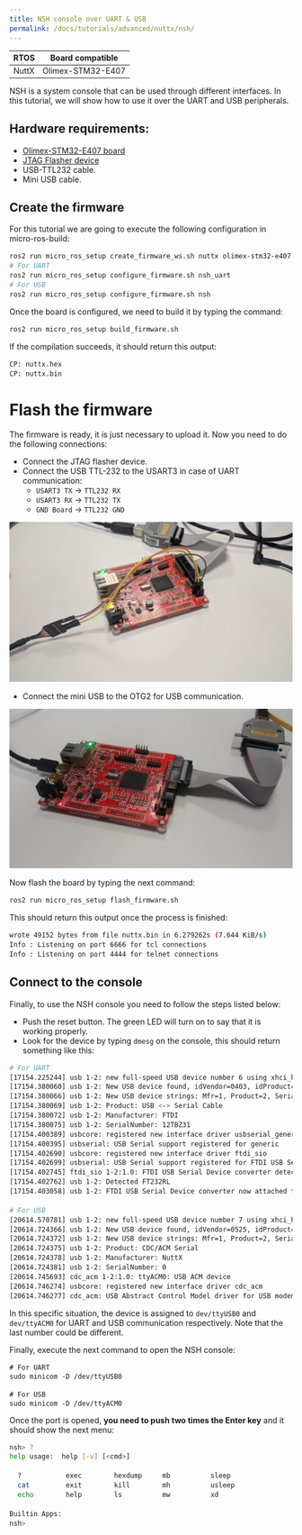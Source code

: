 ```yaml
---
title: NSH console over UART & USB
permalink: /docs/tutorials/advanced/nuttx/nsh/
---
```


| RTOS  | Board compatible  |
| :---: | :---------------: |
| NuttX | Olimex-STM32-E407 |

NSH is a system console that can be used through different interfaces.
In this tutorial, we will show how to use it over the UART and USB peripherals.

## Hardware requirements:

- [Olimex-STM32-E407 board](https://www.olimex.com/Products/ARM/ST/STM32-E407/open-source-hardware)
- [JTAG Flasher device](https://www.olimex.com/Products/ARM/JTAG/ARM-USB-TINY/)
- USB-TTL232 cable.
- Mini USB cable.

## Create the firmware

For this tutorial we are going to execute the following configuration in micro-ros-build:

```bash
ros2 run micro_ros_setup create_firmware_ws.sh nuttx olimex-stm32-e407
# For UART
ros2 run micro_ros_setup configure_firmware.sh nsh_uart
# For USB
ros2 run micro_ros_setup configure_firmware.sh nsh
```

Once the board is configured, we need to build it by typing the command:

```bash
ros2 run micro_ros_setup build_firmware.sh
```

If the compilation succeeds, it should return this output:
```bash
CP: nuttx.hex
CP: nuttx.bin
```

# Flash the firmware

The firmware is ready, it is just necessary to upload it.
Now you need to do the following connections:
- Connect the JTAG flasher device.
- Connect the USB TTL-232 to the USART3 in case of UART communication:
  - `USART3 TX` -> `TTL232 RX`
  - `USART3 RX` -> `TTL232 TX`
  - `GND Board` -> `TTL232 GND`

![](images/olimex_uart.jpg)
- Connect the mini USB to the OTG2 for USB communication.

![](images/olimex_nsh_usb.jpg)

Now flash the board by typing the next command:
```bash
ros2 run micro_ros_setup flash_firmware.sh
```

This should return this output once the process is finished:

```bash
wrote 49152 bytes from file nuttx.bin in 6.279262s (7.644 KiB/s)
Info : Listening on port 6666 for tcl connections
Info : Listening on port 4444 for telnet connections
```

## Connect to the console

Finally, to use the NSH console you need to follow the steps listed below:
- Push the reset button. The green LED will turn on to say that it is working properly.
- Look for the device by typing `dmesg` on the console, this should return something like this:

```bash
# For UART
[17154.225244] usb 1-2: new full-speed USB device number 6 using xhci_hcd
[17154.380060] usb 1-2: New USB device found, idVendor=0403, idProduct=6001, bcdDevice= 6.00
[17154.380066] usb 1-2: New USB device strings: Mfr=1, Product=2, SerialNumber=3
[17154.380069] usb 1-2: Product: USB <-> Serial Cable
[17154.380072] usb 1-2: Manufacturer: FTDI
[17154.380075] usb 1-2: SerialNumber: 12TBZ31
[17154.400389] usbcore: registered new interface driver usbserial_generic
[17154.400395] usbserial: USB Serial support registered for generic
[17154.402690] usbcore: registered new interface driver ftdi_sio
[17154.402699] usbserial: USB Serial support registered for FTDI USB Serial Device
[17154.402745] ftdi_sio 1-2:1.0: FTDI USB Serial Device converter detected
[17154.402762] usb 1-2: Detected FT232RL
[17154.403058] usb 1-2: FTDI USB Serial Device converter now attached to ttyUSB0

# For USB
[20614.570781] usb 1-2: new full-speed USB device number 7 using xhci_hcd
[20614.724366] usb 1-2: New USB device found, idVendor=0525, idProduct=a4a7, bcdDevice= 1.01
[20614.724372] usb 1-2: New USB device strings: Mfr=1, Product=2, SerialNumber=3
[20614.724375] usb 1-2: Product: CDC/ACM Serial
[20614.724378] usb 1-2: Manufacturer: NuttX
[20614.724381] usb 1-2: SerialNumber: 0
[20614.745693] cdc_acm 1-2:1.0: ttyACM0: USB ACM device
[20614.746274] usbcore: registered new interface driver cdc_acm
[20614.746277] cdc_acm: USB Abstract Control Model driver for USB modems and ISDN adapters
```
In this specific situation, the device is assigned to `dev/ttyUSB0` and `dev/ttyACM0` for UART and USB communication respectively. Note that the last number could be different.

Finally, execute the next command to open the NSH console:
```
# For UART
sudo minicom -D /dev/ttyUSB0

# For USB
sudo minicom -D /dev/ttyACM0
```

Once the port is opened, **you need to push two times the Enter key** and it should show the next menu:

```bash
nsh> ?
help usage:  help [-v] [<cmd>]

  ?           exec        hexdump     mb          sleep       
  cat         exit        kill        mh          usleep      
  echo        help        ls          mw          xd          

Builtin Apps:
nsh>
```